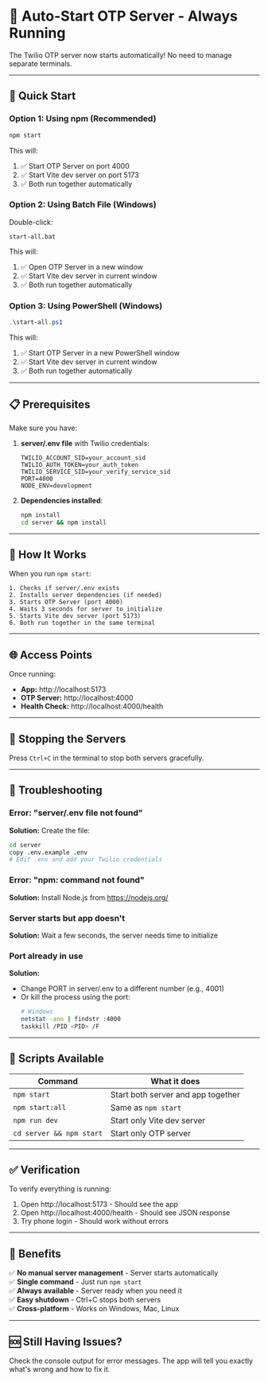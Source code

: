 # 🚀 Auto-Start OTP Server - Always Running

The Twilio OTP server now starts automatically! No need to manage separate terminals.

---

## 🎯 Quick Start

### Option 1: Using npm (Recommended)

```bash
npm start
```

This will:
1. ✅ Start OTP Server on port 4000
2. ✅ Start Vite dev server on port 5173
3. ✅ Both run together automatically

### Option 2: Using Batch File (Windows)

Double-click:
```
start-all.bat
```

This will:
1. ✅ Open OTP Server in a new window
2. ✅ Start Vite dev server in current window
3. ✅ Both run together automatically

### Option 3: Using PowerShell (Windows)

```powershell
.\start-all.ps1
```

This will:
1. ✅ Start OTP Server in a new PowerShell window
2. ✅ Start Vite dev server in current window
3. ✅ Both run together automatically

---

## 📋 Prerequisites

Make sure you have:

1. **server/.env file** with Twilio credentials:
   ```
   TWILIO_ACCOUNT_SID=your_account_sid
   TWILIO_AUTH_TOKEN=your_auth_token
   TWILIO_SERVICE_SID=your_verify_service_sid
   PORT=4000
   NODE_ENV=development
   ```

2. **Dependencies installed**:
   ```bash
   npm install
   cd server && npm install
   ```

---

## 🔄 How It Works

When you run `npm start`:

```
1. Checks if server/.env exists
2. Installs server dependencies (if needed)
3. Starts OTP Server (port 4000)
4. Waits 3 seconds for server to initialize
5. Starts Vite dev server (port 5173)
6. Both run together in the same terminal
```

---

## 🌐 Access Points

Once running:

- **App:** http://localhost:5173
- **OTP Server:** http://localhost:4000
- **Health Check:** http://localhost:4000/health

---

## 🛑 Stopping the Servers

Press `Ctrl+C` in the terminal to stop both servers gracefully.

---

## 🔧 Troubleshooting

### Error: "server/.env file not found"

**Solution:** Create the file:
```bash
cd server
copy .env.example .env
# Edit .env and add your Twilio credentials
```

### Error: "npm: command not found"

**Solution:** Install Node.js from https://nodejs.org/

### Server starts but app doesn't

**Solution:** Wait a few seconds, the server needs time to initialize

### Port already in use

**Solution:** 
- Change PORT in server/.env to a different number (e.g., 4001)
- Or kill the process using the port:
  ```bash
  # Windows
  netstat -ano | findstr :4000
  taskkill /PID <PID> /F
  ```

---

## 📝 Scripts Available

| Command | What it does |
|---------|------------|
| `npm start` | Start both server and app together |
| `npm start:all` | Same as `npm start` |
| `npm run dev` | Start only Vite dev server |
| `cd server && npm start` | Start only OTP server |

---

## ✅ Verification

To verify everything is running:

1. Open http://localhost:5173 - Should see the app
2. Open http://localhost:4000/health - Should see JSON response
3. Try phone login - Should work without errors

---

## 🎉 Benefits

✅ **No manual server management** - Server starts automatically  
✅ **Single command** - Just run `npm start`  
✅ **Always available** - Server ready when you need it  
✅ **Easy shutdown** - Ctrl+C stops both servers  
✅ **Cross-platform** - Works on Windows, Mac, Linux  

---

## 🆘 Still Having Issues?

Check the console output for error messages. The app will tell you exactly what's wrong and how to fix it.
